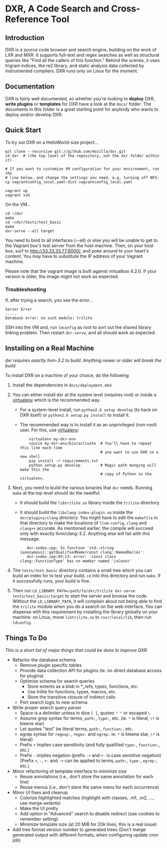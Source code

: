 # DXR, A Code Search and Cross-Reference Tool


## Introduction
DXR is a source code browser and search engine, building on the work of LXR and
MXR. It supports full-text and regex searches as well as structural queries
like "Find all the callers of this function." Behind the scenes, it uses
trigram indices, the re2 library, and static analysis data collected by
instrumented compilers. DXR runs only on Linux for the moment.


## Documentation
DXR is fairly well documented, so whether you're looking to **deploy** DXR,
**write plugins** or **templates** for DXR have a look at the `docs/` folder.
The documents in this folder is a great starting point for anybody who wants
to deploy and/or develop DXR.


## Quick Start
To try out DXR on a HelloWorld-size project...

    git clone --recursive git://github.com/mozilla/dxr.git
    cd dxr  # (the top level of the repository, not the dxr folder within it)

    # If you want to customize VM configuration for your environment, run the
    # line below, and change the settings you need, e.g. turning off NFS:
    cp vagrantconfig_local.yaml-dist vagrantconfig_local.yaml

    vagrant up
    vagrant ssh

On the VM...

    cd ~/dxr
    make
    cd ~/dxr/tests/test_basic
    make
    dxr-serve --all target

You need to bind to all interfaces (--all) or else you will be unable to
get to the Vagrant box's test server from the host machine.
Then, on your host box, surf to http://33.33.33.77:8000/, and poke around to
your heart's content. You may have to substitute the IP address of your Vagrant
machine.

Please note that the vagrant image is built against virtualbox
4.2.0. If your version is older, the image might not work as expected.


### Troubleshooting

If, after trying a search, you see the error...

    Server Error
    .....
    Database error: no such module: trilite

SSH into the VM and, run `ldconfig` as root to sort out the shared library
linking problem. Then restart `dxr-serve`, and all should work as expected.


## Installing on a Real Machine

*dxr requires exactly llvm-3.2 to build. Anything newer or older will break the
build.*

To install DXR on a machine of your choice, do the following

1. Install the dependencies in `docs/deployment.mkd`.

2. You can either install dxr at the system level (requires root) or inside a
   [virtualenv](http://www.virtualenv.org/en/latest/) which is the recommended
   way.
   * For a system-level install, run `python2.6 setup develop` (to hack on DXR
     itself) or `python2.6 setup.py install` to install it.
   * The recommended way is to install it as an unprivileged (non-root) user.
     For this, use [virtualenv](http://www.virtualenv.org/en/latest/):

             virtualenv my-dxr-env
             source my-dxr-env/bin/activate  # You'll have to repeat this line each time
                                             # you want to use DXR in a new shell.
             pip install -r requirements.txt
             python setup.py develop         # Magic path munging will make this the
                                             # copy of Python in the virtualenv.

4. Next, you need to build the various binaries that `dxr` needs. Running
   `make` at the top level should do the needful.
   * It should build the `libtrilite.so` library inside the `trilite` directory.
   * It should build the `libclang-index-plugin.so` inside the
     `dxr/plugins/clang` directory. You might have to edit the `makefile` in
     that directory to make the locations of `llvm-config`, `clang` and
     `clang++` accurate. As mentioned earlier, the compile will succeed only
     with exactly llvm/clang-3.2. Anything else will fail with this message.

            dxr-index.cpp: In function 'std::string {anonymous}::getQualifiedName(const clang::NamedDecl&)':
            dxr-index.cpp:93:13: error: 'const class clang::FunctionType' has no member named 'isConst'

5. The `tests/test_basic` directory contains a small tree which you can build
   an index for to test your build. `cd` into this directory and run `make`. If
   it successfully runs, your build is fine.

6. Then run `LD_LIBRARY_PATH=/path/to/dxr/trilite dxr-serve
   tests/test_basic/target` to start the server and browse the code. Without
   the `LD_LIBRARY_PATH`, it will complain about not being able to find the
   `trilite` module when you do a search on the web interface. You can dispense
   with this requirement by installing the library globally on your machine: on
   Linux, move `libtrilite.so` to `/usr/local/lib`, then run `ldconfig`.


## Things To Do
_This is a short list of major things that could be done to improve DXR._

  * Refactor the database schema
     - Remove plugin specific tables
     - Provide data collection API for plugins (ie. no direct database access for plugins)
     - Optimize schema for search queries
        - Store extents as a blob in *_refs, types, functions, etc.
        - Use trilite for functions, types, macros, etc.
        - Store the transitive closure of indirect calls
     - Port search logic to new schema
  * Write proper search query parser
     - Space is a delimiter unless in dice `[ ]`, quotes `" "` or escaped `\ `
     - Assume grep syntax for terms, `path:`, `type:`, etc. (ie. `*` is literal, `\*` is kleene star)
     - Let quotes "text" be literal terms, `path:`, `function:`, etc.
     - egrep syntax for `regexp:`, `regex:` and `egrep:` ie. `*` is kleene star, `\*` is literal)
     - Prefix `+` implies case sensitivity (and fully qualified `type:`, `function:`, etc.)
     - Prefix `-` implies negation (prefix `-+` and `+-` is case sensitive negation)
     (Prefix `+`, `-`, `+-` and `-+` can be applied to terms, `path:`, `type:`, `egrep:`, etc.)
  * Minor refactoring of template interface to minimize size
     - Reuse annotations (i.e., don't store the same annotation for each line)
     - Reuse menus (i.e., don't store the same menu for each occurrence)
  * Minor UI fixes and cleanup
     - Colorize highlighted matches (highlight with classes, .m1, .m2, ..., use merge-extents)
     - Make the UI pretty
     - Add option in "Advanced" search to disable redirect (use cookies to remember setting)
     - Minimize template size (at 20 MiB for 20k lines, this is a real issue)
  * Add tree format version number to generated trees
    (Don't merge generated output with different formats, when configuring update cron job)
